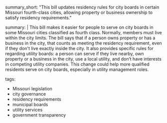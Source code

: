 summary_short: "This bill updates residency rules for city boards in certain Missouri fourth-class cities, allowing property or business ownership to satisfy residency requirements."

summary: |
  This bill makes it easier for people to serve on city boards in some Missouri cities classified as fourth class. Normally, members must live within the city limits. The bill says that if a person owns property or has a business in the city, that counts as meeting the residency requirement, even if they don't live exactly inside the city. It also provides specific rules for regarding utility boards: a person can serve if they live nearby, own property or a business in the city, use a local utility, and don’t have interests in competing utility companies. This change could help more qualified residents serve on city boards, especially in utility management roles.

tags:
  - Missouri legislation
  - city governance
  - residency requirements
  - municipal boards
  - utility services
  - government transparency

